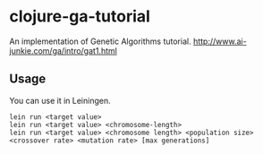# clojure-ga-tutorial

An implementation of Genetic Algorithms tutorial.
http://www.ai-junkie.com/ga/intro/gat1.html

## Usage

You can use it in Leiningen.

```
lein run <target value>
lein run <target value> <chromosome-length>
lein run <target value> <chromosome length> <population size> <crossover rate> <mutation rate> [max generations]
```
